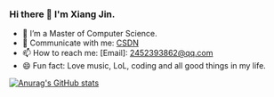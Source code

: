 ### Hi there 👋 I'm Xiang Jin.

- 🌱 I’m a Master of Computer Science.
- 💬 Communicate with me: [CSDN](https://blog.csdn.net/qq_41845478?spm=1000.2115.3001.5343)
- 📫 How to reach me: [Email]: 2452393862@qq.com
- 😄 Fun fact: Love music, LoL, coding and all good things in my life.

[![Anurag's GitHub stats](https://github-readme-stats.vercel.app/api?username=SCU-JJkinging&show_icons=true)](https://github.com/SCU-JJkinging/SCU-JJkinging)

<!-- <a href="https://github.com/jinxiang-unique/CCIR-Cup">
  <img align="center" src="https://github-readme-stats.vercel.app/api/pin/?username=jinxiang-unique&repo=CCIR-Cup&show_owner=True" />
</a>
<a href="https://github.com/jinxiang-unique/BERT-Chinese-NER-pytorch">
  <img align="center" src="https://github-readme-stats.vercel.app/api/pin/?username=jinxiang-unique&repo=BERT-Chinese-NER-pytorch&show_owner=True" />
</a>
<a href="https://github.com/jinxiang-unique/AI_doctor">
  <img align="center" src="https://github-readme-stats.vercel.app/api/pin/?username=jinxiang-unique&repo=AI_doctor&show_owner=True" />
</a> -->

<!-- [![Top Langs](https://github-readme-stats.vercel.app/api/top-langs/?username=jinxiang-unique&layout=compact)](https://github.com/jinxiang-unique/jinxiang-unique) -->
<!--
**jinxiang-unique/jinxiang-unique** is a ✨ _special_ ✨ repository because its `README.md` (this file) appears on your GitHub profile.

Here are some ideas to get you started:

- 🔭 I’m currently working on ...
- 🌱 I’m currently learning ...
- 👯 I’m looking to collaborate on ...
- 🤔 I’m looking for help with ...
- 💬 Ask me about ...
- 📫 How to reach me: ...
- 😄 Pronouns: ...
- ⚡ Fun fact: ...
-->
